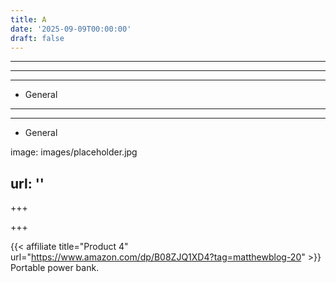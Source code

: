 ```yaml
---
title: A
date: '2025-09-09T00:00:00'
draft: false
---
```


---



---

---




- General
---

---

- General

image: images/placeholder.jpg

url: ''
---

+++






+++










{{< affiliate title="Product 4" url="https://www.amazon.com/dp/B08ZJQ1XD4?tag=matthewblog-20" >}}
Portable power bank.